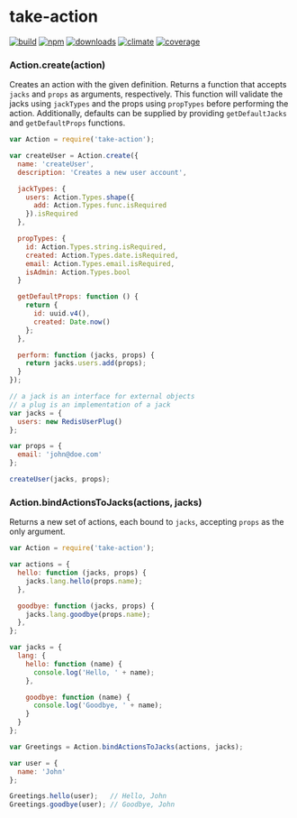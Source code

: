 # take-action
[![build](https://img.shields.io/travis/bakerface/take-action.svg?flat-square)](https://travis-ci.org/bakerface/take-action)
[![npm](https://img.shields.io/npm/v/take-action.svg?flat-square)](https://npmjs.com/package/take-action)
[![downloads](https://img.shields.io/npm/dm/take-action.svg?flat-square)](https://npmjs.com/package/take-action)
[![climate](https://img.shields.io/codeclimate/github/bakerface/take-action.svg?flat-square)](https://codeclimate.com/github/bakerface/take-action)
[![coverage](https://img.shields.io/codeclimate/coverage/github/bakerface/take-action.svg?flat-square)](https://codeclimate.com/github/bakerface/take-action)

### Action.create(action)
Creates an action with the given definition. Returns a function that accepts `jacks` and `props` as arguments, respectively. This function will validate the jacks using `jackTypes` and the props using `propTypes` before performing the action. Additionally, defaults can be supplied by providing `getDefaultJacks` and `getDefaultProps` functions.

``` javascript
var Action = require('take-action');

var createUser = Action.create({
  name: 'createUser',
  description: 'Creates a new user account',

  jackTypes: {
    users: Action.Types.shape({
      add: Action.Types.func.isRequired
    }).isRequired
  },

  propTypes: {
    id: Action.Types.string.isRequired,
    created: Action.Types.date.isRequired,
    email: Action.Types.email.isRequired,
    isAdmin: Action.Types.bool
  }

  getDefaultProps: function () {
    return {
      id: uuid.v4(),
      created: Date.now()
    };
  },

  perform: function (jacks, props) {
    return jacks.users.add(props);
  }
});

// a jack is an interface for external objects
// a plug is an implementation of a jack
var jacks = {
  users: new RedisUserPlug()
};

var props = {
  email: 'john@doe.com'
};

createUser(jacks, props);
```

### Action.bindActionsToJacks(actions, jacks)
Returns a new set of actions, each bound to `jacks`, accepting `props` as the only argument.

``` javascript
var Action = require('take-action');

var actions = {
  hello: function (jacks, props) {
    jacks.lang.hello(props.name);
  },

  goodbye: function (jacks, props) {
    jacks.lang.goodbye(props.name);
  },
};

var jacks = {
  lang: {
    hello: function (name) {
      console.log('Hello, ' + name);
    },

    goodbye: function (name) {
      console.log('Goodbye, ' + name);
    }
  }
};

var Greetings = Action.bindActionsToJacks(actions, jacks);

var user = {
  name: 'John'
};

Greetings.hello(user);   // Hello, John
Greetings.goodbye(user); // Goodbye, John
```
